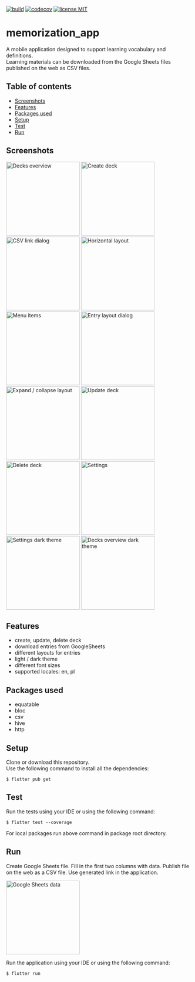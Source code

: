 <a href="https://github.com/gzaber/memorization_app/actions"><img src="https://img.shields.io/github/workflow/status/gzaber/memorization_app/main" alt="build"></a>
<a href="https://codecov.io/gh/gzaber/memorization_app"><img src="https://codecov.io/gh/gzaber/memorization_app/branch/master/graph/badge.svg" alt="codecov"></a>
<a href="https://opensource.org/licenses/MIT"><img src="https://img.shields.io/github/license/gzaber/memorization_app" alt="license MIT"></a>

# memorization_app

A mobile application designed to support learning vocabulary and definitions.  
Learning materials can be downloaded from the Google Sheets files published on the web as CSV files.

## Table of contents

- [Screenshots](#screenshots)
- [Features](#features)
- [Packages used](#packages-used)
- [Setup](#setup)
- [Test](#test)
- [Run](#run)

## Screenshots

[<img alt="Decks overview" width="200px" src=".screenshots/decks_overview.png" />](.screenshots/decks_overview.png)
[<img alt="Create deck" width="200px" src=".screenshots/manage_deck_create.png" />](.screenshots/manage_deck_create.png)
[<img alt="CSV link dialog" width="200px" src=".screenshots/manage_deck_csv_link_dialog.png" />](.screenshots/manage_deck_csv_link_dialog.png)
[<img alt="Horizontal layout" width="200px" src=".screenshots/deck_horizontal_layout.png" />](.screenshots/deck_horizontal_layout.png)
[<img alt="Menu items" width="200px" src=".screenshots/deck_menu.png" />](.screenshots/deck_menu.png)
[<img alt="Entry layout dialog" width="200px" src=".screenshots/deck_entry_layout_dialog.png" />](.screenshots/deck_entry_layout_dialog.png)
[<img alt="Expand / collapse layout" width="200px" src=".screenshots/deck_expand_collapse_layout.png" />](.screenshots/deck_expand_collapse_layout.png)
[<img alt="Update deck" width="200px" src=".screenshots/manage_deck_update.png" />](.screenshots/manage_deck_update.png)
[<img alt="Delete deck" width="200px" src=".screenshots/deck_delete.png" />](.screenshots/deck_delete.png)
[<img alt="Settings" width="200px" src=".screenshots/settings.png" />](.screenshots/settings.png)
[<img alt="Settings dark theme" width="200px" src=".screenshots/settings_dark.png" />](.screenshots/settings_dark.png)
[<img alt="Decks overview dark theme" width="200px" src=".screenshots/decks_overview_dark.png" />](.screenshots/decks_overview_dark.png)

## Features

- create, update, delete deck
- download entries from GoogleSheets
- different layouts for entries
- light / dark theme
- different font sizes
- supported locales: en, pl

## Packages used

- equatable
- bloc
- csv
- hive
- http

## Setup

Clone or download this repository.  
Use the following command to install all the dependencies:

```
$ flutter pub get
```

## Test

Run the tests using your IDE or using the following command:

```
$ flutter test --coverage
```

For local packages run above command in package root directory.

## Run

Create Google Sheets file. Fill in the first two columns with data. Publish file on the web as a CSV file. Use generated link in the application.

[<img alt="Google Sheets data" width="200px" src=".screenshots/gs_data.png" />](.screenshots/gs_data.png)

Run the application using your IDE or using the following command:

```
$ flutter run
```
